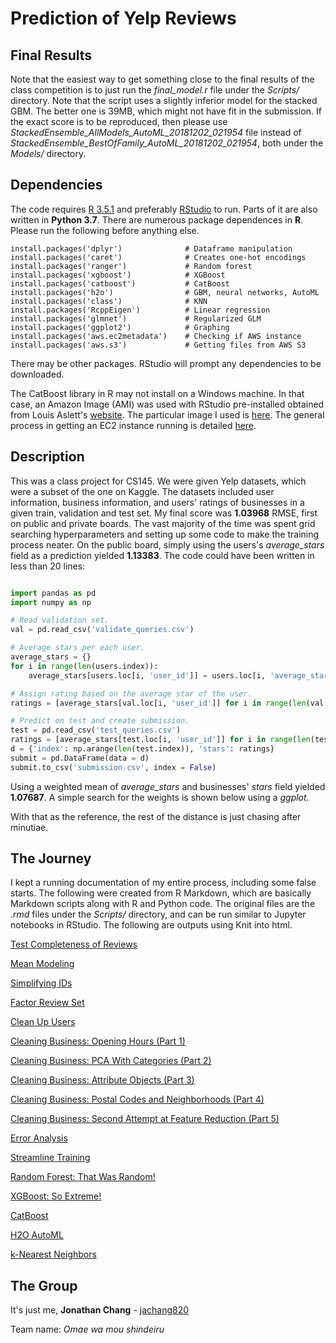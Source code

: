 # Prediction of Yelp Reviews

## Final Results

Note that the easiest way to get something close to the final results of the class competition is to just run the *final_model.r* file under the *Scripts/* directory. Note that the script uses a slightly inferior model for the stacked GBM. The better one is 39MB, which might not have fit in the submission. If the exact score is to be reproduced, then please use *StackedEnsemble_AllModels_AutoML_20181202_021954* file instead of *StackedEnsemble_BestOfFamily_AutoML_20181202_021954*, both under the *Models/* directory.

## Dependencies

The code requires [R 3.5.1](https://cran.r-project.org/bin/windows/base/) and preferably [RStudio](https://www.rstudio.com/products/rstudio/download/) to run. Parts of it are also written in **Python 3.7**. There are numerous package dependences in **R**. Please run the following before anything else.

```{r}
install.packages('dplyr')              # Dataframe manipulation
install.packages('caret')              # Creates one-hot encodings
install.packages('ranger')             # Random forest 
install.packages('xgboost')            # XGBoost
install.packages('catboost')           # CatBoost
install.packages('h2o')                # GBM, neural networks, AutoML
install.packages('class')              # KNN
install.packages('RcppEigen')          # Linear regression
install.packages('glmnet')             # Regularized GLM
install.packages('ggplot2')            # Graphing
install.packages('aws.ec2metadata')    # Checking if AWS instance
install.packages('aws.s3')             # Getting files from AWS S3
```

There may be other packages. RStudio will prompt any dependencies to be downloaded.

The CatBoost library in R may not install on a Windows machine. In that case, an Amazon Image (AMI) was used with RStudio pre-installed obtained from Louis Aslett's [website](http://www.louisaslett.com/RStudio_AMI/). The particular image I used is [here](https://console.aws.amazon.com/ec2/home?region=eu-west-1#launchAmi=ami-003a0987ccad642ec). The general process in getting an EC2 instance running is detailed [here](https://aws.amazon.com/blogs/big-data/running-r-on-aws/).

## Description

This was a class project for CS145. We were given Yelp datasets, which were a subset of the one on Kaggle. The datasets included user information, business information, and users' ratings of businesses in a given train, validation and test set. My final score was **1.03968** RMSE, first on public and private boards. The vast majority of the time was spent grid searching hyperparameters and setting up some code to make the training process neater. On the public board, simply using the users's *average_stars* field as a prediction yielded **1.13383**. The code could have been written in less than 20 lines:

```python

import pandas as pd
import numpy as np

# Read validation set.
val = pd.read_csv('validate_queries.csv')

# Average stars per each user.
average_stars = {}
for i in range(len(users.index)):
	average_stars[users.loc[i, 'user_id']] = users.loc[i, 'average_stars']

# Assign rating based on the average star of the user.
ratings = [average_stars[val.loc[i, 'user_id']] for i in range(len(val.index))]

# Predict on test and create submission.
test = pd.read_csv('test_queries.csv')
ratings = [average_stars[test.loc[i, 'user_id']] for i in range(len(test.index))]
d = {'index': np.arange(len(test.index)), 'stars': ratings}
submit = pd.DataFrame(data = d)
submit.to_csv('submission.csv', index = False)

```
Using a weighted mean of *average_stars* and businesses' *stars* field yielded **1.07687**. A simple search for the weights is shown below using a *ggplot*.

[logo]: https://s3-us-west-2.amazonaws.com/jchang-rstudio/html/weighted.png "Weighted Mean"

With that as the reference, the rest of the distance is just chasing after minutiae. 

## The Journey

I kept a running documentation of my entire process, including some false starts. The following were created from R Markdown, which are basically Markdown scripts along with R and Python code. The original files are the *.rmd* files under the *Scripts/* directory, and can be run similar to Jupyter notebooks in RStudio. The following are outputs using Knit into html.

[Test Completeness of Reviews](https://s3-us-west-2.amazonaws.com/jchang-rstudio/html/test_reviews_completeness.html)

[Mean Modeling](https://s3-us-west-2.amazonaws.com/jchang-rstudio/html/mean_modeling.html)

[Simplifying IDs](https://s3-us-west-2.amazonaws.com/jchang-rstudio/html/simplifying_ids.html)

[Factor Review Set](https://s3-us-west-2.amazonaws.com/jchang-rstudio/html/factor_review_set.html)

[Clean Up Users](https://s3-us-west-2.amazonaws.com/jchang-rstudio/html/clean_up_users.html)

[Cleaning Business: Opening Hours (Part 1)](https://s3-us-west-2.amazonaws.com/jchang-rstudio/html/opening_hours.html)

[Cleaning Business: PCA With Categories (Part 2)](https://s3-us-west-2.amazonaws.com/jchang-rstudio/html/pca_with_categories.html)

[Cleaning Business: Attribute Objects (Part 3)](https://s3-us-west-2.amazonaws.com/jchang-rstudio/html/attribute_objects.html)

[Cleaning Business: Postal Codes and Neighborhoods (Part 4)](https://s3-us-west-2.amazonaws.com/jchang-rstudio/html/zips_and_hoods.html)

[Cleaning Business: Second Attempt at Feature Reduction (Part 5)](https://s3-us-west-2.amazonaws.com/jchang-rstudio/html/category2vec.html)

[Error Analysis](https://s3-us-west-2.amazonaws.com/jchang-rstudio/html/error_analysis.html)

[Streamline Training](https://s3-us-west-2.amazonaws.com/jchang-rstudio/html/streamline_training.html)

[Random Forest: That Was Random!](https://s3-us-west-2.amazonaws.com/jchang-rstudio/html/random_forest.html)

[XGBoost: So Extreme!](https://s3-us-west-2.amazonaws.com/jchang-rstudio/html/xgboost.html)

[CatBoost](https://s3-us-west-2.amazonaws.com/jchang-rstudio/html/catboost.html)

[H2O AutoML](https://s3-us-west-2.amazonaws.com/jchang-rstudio/html/automl.html)

[k-Nearest Neighbors](https://s3-us-west-2.amazonaws.com/jchang-rstudio/html/clustering.html)


## The Group

It's just me, 
**Jonathan Chang** - [jachang820](https://github.com/jachang820)

Team name: *Omae wa mou shindeiru*

